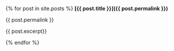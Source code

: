 {% for post in site.posts %}
**[{{ post.title }}]({{ post.permalink }})**

{{ post.permalink }}

{{ post.excerpt}}

{% endfor %}
